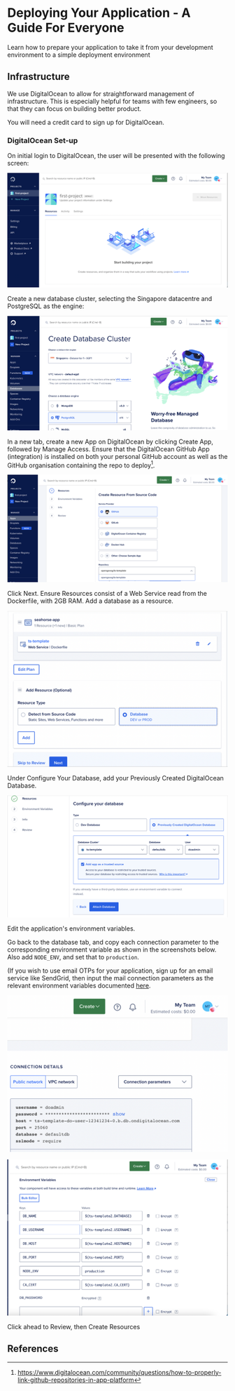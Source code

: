 # Deploying Your Application - A Guide For Everyone

Learn how to prepare your application to take it from your development 
environment to a simple deployment environment

## Infrastructure

We use DigitalOcean to allow for straightforward management of 
infrastructure. This is especially helpful for teams with few 
engineers, so that they can focus on building better product.

You will need a credit card to sign up for DigitalOcean.

### DigitalOcean Set-up

On initial login to DigitalOcean, the user will be presented with the 
following screen:

![DigitalOcean - Landing Page](images/digitalocean/landing-page.png)

Create a new database cluster, selecting the Singapore datacentre
and PostgreSQL as the engine:

![DigitalOcean - Create Database](images/digitalocean/create-database.png)

In a new tab, create a new App on DigitalOcean by clicking Create App, 
followed by Manage Access. Ensure that the DigitalOcean GitHub App 
(integration) is installed on both your personal GitHub account as 
well as the GitHub organisation containing the repo to deploy[^1].

![DigitalOcean - App From Source](images/digitalocean/app-from-source.png)

Click Next. Ensure Resources consist of a Web Service read from the 
Dockerfile, with 2GB RAM. Add a database as a resource.

![DigitalOcean - Resources](images/digitalocean/resources.png)

Under Configure Your Database, add your Previously Created DigitalOcean
Database.

![DigitalOcean - Attach Database](images/digitalocean/attach-database.png)

Edit the application's environment variables.

Go back to the database tab, and copy each connection parameter to the 
corresponding environment variable as shown in the screenshots below.
Also add `NODE_ENV`, and set that to `production`.

(If you wish to use email OTPs for your application, sign up for an email
service like SendGrid, then input the mail connection parameters as
the relevant environment variables documented [here](../../backend/src/config/config.schema.ts).

![DigitalOcean - Database Params](images/digitalocean/db-params.png)

![DigitalOcean - Environment Variables](images/digitalocean/env-vars.png)

Click ahead to Review, then Create Resources

## References
[^1]: https://www.digitalocean.com/community/questions/how-to-properly-link-github-repositories-in-app-platform

